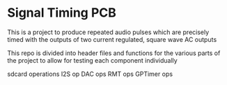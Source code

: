 # Signal Timing PCB
This is a project to produce repeated audio pulses which are precisely timed with the outputs of two
current regulated, square wave AC outputs

This repo is divided into header files and functions for the various parts of the project to allow for testing each component individually

sdcard operations
I2S op
DAC ops
RMT ops
GPTimer ops
